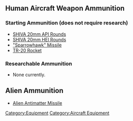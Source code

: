 ## Human Aircraft Weapon Ammunition

### Starting Ammunition (does not require research)

- [SHIVA 20mm API
  Rounds](Aircraft_Equipment/Ammunition/SHIVA_20mm_API_Rounds "wikilink")
- [SHIVA 20mm HEI
  Rounds](Aircraft_Equipment/Ammunition/SHIVA_20mm_HEI_Rounds "wikilink")
- ["Sparrowhawk"
  Missile](Aircraft_Equipment/Ammunition/Sparrowhawk_Missile "wikilink")
- [TR-20 Rocket](Aircraft_Equipment/Ammunition/TR-20_Rocket "wikilink")

### Researchable Ammunition

- None currently.

## Alien Ammunition

- [Alien Antimatter
  Missile](Aircraft_Equipment/Ammunition/Alien_Antimatter_Missile "wikilink")

[Category:Equipment](Category:Equipment "wikilink") [Category:Aircraft
Equipment](Category:Aircraft_Equipment "wikilink")